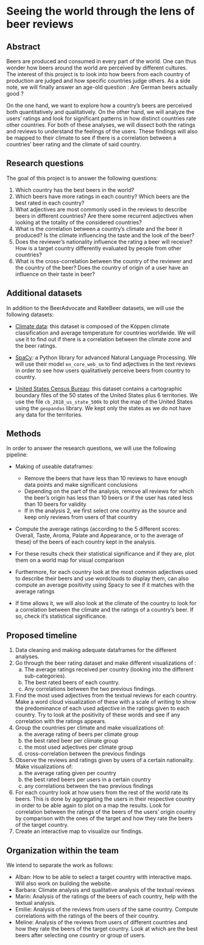 # Seeing the world through the lens of beer reviews

## Abstract

Beers are produced and consumed in every part of the world. One can thus wonder how beers around the world are perceived by different cultures. The interest of this project is to look into how beers from each country of production are judged and how specific countries judge others. As a side note, we will finally answer an age-old question : Are German beers actually good ?

On the one hand, we want to explore how a country’s beers are perceived both quantitatively and qualitatively. On the other hand, we will analyze the users’ ratings and look for significant patterns in how distinct countries rate other countries. For both of these analyses, we will dissect both the ratings and reviews to understand the feelings of the users. These findings will also be mapped to their climate to see if there is a correlation between a countries’ beer rating and the climate of said country. 

## Research questions

The goal of this project is to answer the following questions:

1) Which country has the best beers in the world?
2) Which beers have more ratings in each country? Which beers are the best rated in each country?
3) What adjectives are most commonly used in the reviews to describe beers in different countries? Are there some recurrent adjectives when looking at the totality of the considered countries?
4) What is the correlation between a country’s climate and the beer it produced? Is the climate influencing the taste and the look of the beer? 
5) Does the reviewer’s nationality influence the rating a beer will receive? How is a target country differently evaluated by people from other countries? 
6) What is the cross-correlation between the country of the reviewer and the country of the beer? Does the country of origin of a user have an influence on their taste in beer?

## Additional datasets

In addition to the BeerAdvocate and RateBeer datasets, we will use the following datasets:

- [Climate data](https://weatherandclimate.com/countries): this dataset is composed of the Köppen climate classification and average temperature for countries worldwide. We will use it to find out if there is a correlation between the climate zone and the beer ratings.

- [SpaCy](https://spacy.io/usage/models): a Python library for advanced Natural Language Processing. We will use their model `en_core_web_sm` to find adjectives in the text reviews in order to see how users qualitatively perceive beers from country to country.

- [United States Census Bureau](https://www.census.gov/geographies/mapping-files/time-series/geo/carto-boundary-file.html): this dataset contains a cartographic boundary files of the 50 states of the United States plus 6 territories. We use the file `cb_2018_us_state_500k` to plot the map of the United States using the `geopandas` library. We kept only the states as we do not have any data for the territories.

## Methods

In order to answer the research questions, we will use the following pipeline:

- Making of useable dataframes:

    - Remove the beers that have less than 10 reviews to have enough data points and make significant conclusions
    - Depending on the part of the analysis, remove all reviews for which the beer’s origin has less than 10 beers or if the user has rated less than 10 beers for validity 
    - If in the analysis 2, we first select one country as the source and keep only reviews from users of that country


- Compute the average ratings (according to the 5 different scores: Overall, Taste, Aroma, Palate and Appearance, or to the average of these) of the beers of each country kept in the analysis.
- For these results check their statistical significance and if they are, plot them on a world map for visual comparison
- Furthermore, for each country look at the most common adjectives used to describe their beers and use wordclouds to display them, can also compute an average positivity using Spacy to see if it matches with the average ratings
- If time allows it, we will also look at the climate of the country to look for a correlation between the climate and the ratings of a country’s beer. If so, check it’s statistical significance. 

## Proposed timeline

<ol>
<li> Data cleaning and making adequate dataframes for the different analyses. </li>
<li> Go through the beer rating dataset and make different visualizations of :
    <ol type="a">
    <li>The average ratings received per country (looking into the different sub-categories).</li>
    <li>The best rated beers of each country.</li>
    <li>Any correlations between the two previous findings.</li>
    </ol>
</li>
<li>
Find the most used adjectives from the textual reviews for each country. Make a word cloud visualization of these with a scale of writing to show the predominance of each used adjective in the ratings given to each country. Try to look at the positivity of these words and see if any correlation with the ratings appears.
</li>
<li>Group the countries per climate and make visualizations of:
    <ol type="a">
    <li>the average rating of beers per climate group</li>
    <li>the best rated beer per climate group</li>
    <li>the most used adjectives per climate group</li>
    <li>cross-correlation between the previous findings</li>
    </ol>
</li>
<li> Observe the reviews and ratings given by users of a certain nationality. Make visualizations of:
    <ol type="a">
    <li>the average rating given per country</li>
    <li>the best rated beers per users in a certain country</li>
    <li>any correlations between the two previous findings</li>
    </ol>
</li>
<li> For each country look at how users from the rest of the world rate its beers. This is done by aggregating the users in their respective country in order to be able again to plot on a map the results. Look for correlation between the ratings of the beers of the users’ origin country by comparison with the ones of the target and how they rate the beers of the target country. </li>
<li> Create an interactive map to visualize our findings. </li>
</ol>

## Organization within the team

We intend to separate the work as follows:

- Alban: How to be able to select a target country with interactive maps. Will also work on building the website.
- Barbara: Climate analysis and qualitative analysis of the textual reviews
- Marin: Analysis of the ratings of the beers of each country, help with the textual analysis.
- Emilie: Analysis of the reviews from users of the same country. Compute correlations with the ratings of the beers of their country.
- Meline: Analysis of the reviews from users of different countries and how they rate the beers of the target country. Look at which are the best beers after selecting one country or group of users.
